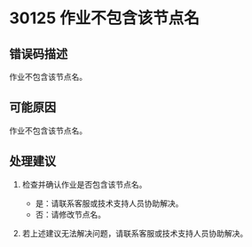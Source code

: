 # 30125 作业不包含该节点名<a name="dgc_01_205"></a>

## 错误码描述<a name="zh-cn_topic_0000001114159002_section9689173610281"></a>

作业不包含该节点名。

## 可能原因<a name="zh-cn_topic_0000001114159002_section18683147132819"></a>

作业不包含该节点名。

## 处理建议<a name="zh-cn_topic_0000001114159002_section663115662811"></a>

1.  检查并确认作业是否包含该节点名。
    -   是：请联系客服或技术支持人员协助解决。
    -   否：请修改节点名。

2.  若上述建议无法解决问题，请联系客服或技术支持人员协助解决。


